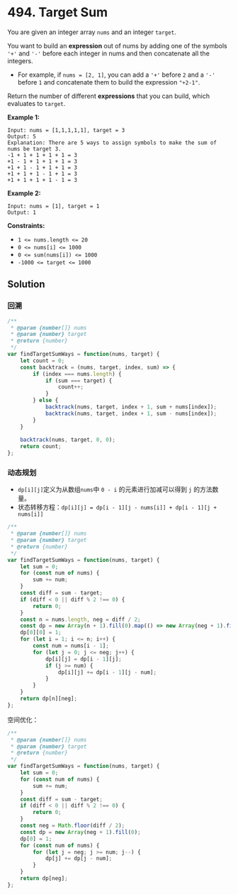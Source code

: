 # 494. Target Sum

You are given an integer array `nums` and an integer `target`.

You want to build an **expression** out of nums by adding one of the symbols `'+'` and `'-'` before each integer in nums and then concatenate all the integers.

- For example, if `nums = [2, 1]`, you can add a `'+'` before `2` and a `'-'` before `1` and concatenate them to build the expression `"+2-1"`.

Return the number of different **expressions** that you can build, which evaluates to `target`.

 

**Example 1:**

```
Input: nums = [1,1,1,1,1], target = 3
Output: 5
Explanation: There are 5 ways to assign symbols to make the sum of nums be target 3.
-1 + 1 + 1 + 1 + 1 = 3
+1 - 1 + 1 + 1 + 1 = 3
+1 + 1 - 1 + 1 + 1 = 3
+1 + 1 + 1 - 1 + 1 = 3
+1 + 1 + 1 + 1 - 1 = 3
```

**Example 2:**

```
Input: nums = [1], target = 1
Output: 1
```

 

**Constraints:**

- `1 <= nums.length <= 20`
- `0 <= nums[i] <= 1000`
- `0 <= sum(nums[i]) <= 1000`
- `-1000 <= target <= 1000`

## Solution

### 回溯

```js
/**
 * @param {number[]} nums
 * @param {number} target
 * @return {number}
 */
var findTargetSumWays = function(nums, target) {
    let count = 0;
    const backtrack = (nums, target, index, sum) => {
        if (index === nums.length) {
            if (sum === target) {
                count++;
            }
        } else {
            backtrack(nums, target, index + 1, sum + nums[index]);
            backtrack(nums, target, index + 1, sum - nums[index]);
        }
    }
    
    backtrack(nums, target, 0, 0);
    return count;
};
```

### 动态规划

* `dp[i][j]`定义为从数组`nums`中 `0 - i` 的元素进行加减可以得到 `j` 的方法数量。
* 状态转移方程：`dp[i][j] = dp[i - 1][j - nums[i]] + dp[i - 1][j + nums[i]]`

```js
/**
 * @param {number[]} nums
 * @param {number} target
 * @return {number}
 */
var findTargetSumWays = function(nums, target) {
    let sum = 0;
    for (const num of nums) {
        sum += num;
    }
    const diff = sum - target;
    if (diff < 0 || diff % 2 !== 0) {
        return 0;
    }
    const n = nums.length, neg = diff / 2;
    const dp = new Array(n + 1).fill(0).map(() => new Array(neg + 1).fill(0));
    dp[0][0] = 1;
    for (let i = 1; i <= n; i++) {
        const num = nums[i - 1];
        for (let j = 0; j <= neg; j++) {
            dp[i][j] = dp[i - 1][j];
            if (j >= num) {
                dp[i][j] += dp[i - 1][j - num];
            }
        }
    }
    return dp[n][neg];
};
```

空间优化：

```js
/**
 * @param {number[]} nums
 * @param {number} target
 * @return {number}
 */
var findTargetSumWays = function(nums, target) {
    let sum = 0;
    for (const num of nums) {
        sum += num;
    }
    const diff = sum - target;
    if (diff < 0 || diff % 2 !== 0) {
        return 0;
    }
    const neg = Math.floor(diff / 2);
    const dp = new Array(neg + 1).fill(0);
    dp[0] = 1;
    for (const num of nums) {
        for (let j = neg; j >= num; j--) {
            dp[j] += dp[j - num];
        }
    }
    return dp[neg];
};
```

